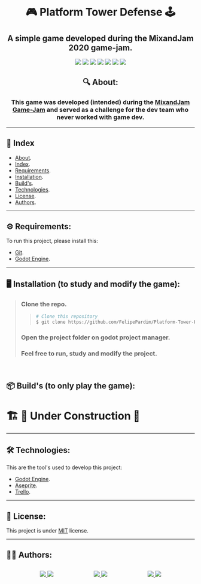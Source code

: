 <h1 align="center">
    🎮 Platform Tower Defense 🕹️
</h1>

<div align="center">
    <h2>A simple game developed during the MixandJam 2020 game-jam.</h2>
</div>

<p align="center">
	<img src="https://img.shields.io/github/stars/FelipePardim/Platform-Tower-Defense" />
    <img src="https://img.shields.io/github/forks/FelipePardim/Platform-Tower-Defense" />
    <img src="https://img.shields.io/github/issues/FelipePardim/Platform-Tower-Defense" />
    <img src="https://img.shields.io/github/license/FelipePardim/Platform-Tower-Defense" />
    <img src="https://img.shields.io/github/repo-size/FelipePardim/Platform-Tower-Defense" />
    <img src="https://img.shields.io/github/contributors/FelipePardim/Platform-Tower-Defense" />
    <img src="https://img.shields.io/badge/godot-3.2.3-informational?logo=godot-engine" />
</p>
<div align="center">
    <h2 id="about">🔍 About:</h2>
    <h3>
        This game was developed (intended) during the 
        <a href="https://www.youtube.com/channel/UCLyVUwlB_Hahir_VsKkGPIA">MixandJam</a>
        <a href="https://itch.io/jam/mix-and-game-jam-2020">Game-Jam</a>
        and served as a challenge for the dev team who never worked with game dev.
    </h3>
</div>

 
---
<h2 id="index">📖 Index</h2>

- [About](#about).
- [Index](#index).
- [Requirements](#requirements).
- [Installation](#installation).
- [Build's](#builds).
- [Technologies](#technologies).
- [License](#license).
- [Authors](#authors).

---

<h2 id="requirements">
    ⚙️ Requirements:
</h2>

To run this project, please install this:

- [Git](https://git-scm.com).
- [Godot Engine](https://godotengine.org/).

---

<h2 id="installation">
    🖥️ Installation (to study and modify the game):
</h2>

> ### Clone the repo.
>>   ```bash
>>  # Clone this repository
>>  $ git clone https://github.com/FelipePardim/Platform-Tower-Defense
>>   ```
> ### Open the project folder on godot project manager.
>
> ### Feel free to run, study and modify the project.

<br>

<h2 id="builds">
    📦 Build's (to only play the game):
</h2>
<h1> 🏗️ 🚧 Under Construction 🚧 </h1>

<!-- This are the current build's: -->

<!-- - [Windows 10](https://github.com/FelipePardim/Platform-Tower-Defense/blob/main/Builds/). -->
<!-- - [Linux](https://github.com/FelipePardim/Platform-Tower-Defense/blob/main/Builds/). -->

---

<h2 id="technologies">
    🛠 Technologies:
</h2>

This are the tool's used to develop this project:

- [Godot Engine](https://godotengine.org/).
- [Aseprite](https://www.aseprite.org/).
- [Trello](https://trello.com/).

---

<h2 id="license">
    📝 License:
</h2>

This project is under [MIT](https://github.com/FelipePardim/Platform-Tower-Defense/blob/main/LICENSE.md) license.

---

<h2 id="authors">
    👨‍💻 Authors:
</h2>
<div style="
    justify-content: space-between;
    display: flex;
    margin-left: 90px;
    margin-right: 90px;
    margin-top: 30px
">
    <div>    
        <a href="https://github.com/FelipePardim" margin="10px">
            <img src="https://img.shields.io/badge/GitHub-FelipePardim-6f42c1?logo=github"/>
        </a>
        <a alt="Felipe Pardim" href="https://www.linkedin.com/in/felipe-pardim">
            <img src="https://img.shields.io/badge/LinkedIn-Felipe%20Pardim-blue?logo=linkedin"/>
        </a>
    </div>
    <div>
        <a href="https://github.com/Ltrizzini">
            <img src="https://img.shields.io/badge/GitHub-Ltrizzini-6f42c1?logo=github"/>
        </a>
        <a href="https://www.linkedin.com/in/lucas-trizzini-b8a127150/">
            <img src="https://img.shields.io/badge/LinkedIn-Lucas%20Trizzini-blue?logo=linkedin"/>
        </a>
    </div>
    <div>
        <a href="https://github.com/LuisDutra">
            <img src="https://img.shields.io/badge/GitHub-LuisDutra-6f42c1?logo=github"/>
        </a>
        <a href="https://www.linkedin.com/mwlite/in/luisviniciusdutra">
            <img src="https://img.shields.io/badge/LinkedIn-Luis%20Dutra-blue?logo=linkedin"/>
        </a>
    </div>
</div>
